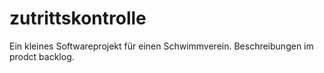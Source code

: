 # zutrittskontrolle
Ein kleines Softwareprojekt für einen Schwimmverein. Beschreibungen im prodct backlog.
